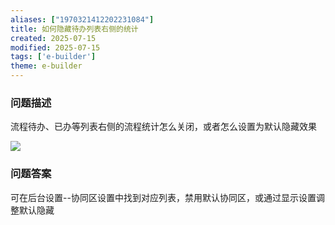 ```yaml
---
aliases: ["1970321412202231084"]
title: 如何隐藏待办列表右侧的统计
created: 2025-07-15
modified: 2025-07-15
tags: ['e-builder']
theme: e-builder
---
```


### 问题描述

流程待办、已办等列表右侧的流程统计怎么关闭，或者怎么设置为默认隐藏效果

![](https://myhelpdoc.oss-cn-heyuan.aliyuncs.com/mdimages/654c2b5add482886ceae26baaf714c7b.jpg)

### 问题答案

可在后台设置--协同区设置中找到对应列表，禁用默认协同区，或通过显示设置调整默认隐藏

